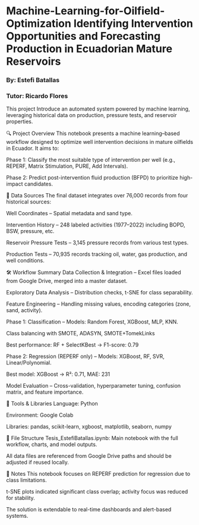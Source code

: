 # Machine-Learning-for-Oilfield-Optimization Identifying Intervention Opportunities and Forecasting Production in Ecuadorian Mature Reservoirs
### **By:** Estefi Batallas
### **Tutor:** Ricardo Flores
This project Introduce an automated system powered by machine learning, leveraging historical data on production, pressure tests, and reservoir properties. 

🔍 Project Overview
This notebook presents a machine learning–based workflow designed to optimize well intervention decisions in mature oilfields in Ecuador. It aims to:

Phase 1: Classify the most suitable type of intervention per well (e.g., REPERF, Matrix Stimulation, PURE, Add Intervals).

Phase 2: Predict post-intervention fluid production (BFPD) to prioritize high-impact candidates.

🧾 Data Sources
The final dataset integrates over 76,000 records from four historical sources:

Well Coordinates – Spatial metadata and sand type.

Intervention History – 248 labeled activities (1977–2022) including BOPD, BSW, pressure, etc.

Reservoir Pressure Tests – 3,145 pressure records from various test types.

Production Tests – 70,935 records tracking oil, water, gas production, and well conditions.

🛠️ Workflow Summary
Data Collection & Integration – Excel files loaded from Google Drive, merged into a master dataset.

Exploratory Data Analysis – Distribution checks, t-SNE for class separability.

Feature Engineering – Handling missing values, encoding categories (zone, sand, activity).

Phase 1: Classification – Models: Random Forest, XGBoost, MLP, KNN.

Class balancing with SMOTE, ADASYN, SMOTE+TomekLinks

Best performance: RF + SelectKBest → F1-score: 0.79

Phase 2: Regression (REPERF only) – Models: XGBoost, RF, SVR, Linear/Polynomial.

Best model: XGBoost → R²: 0.71, MAE: 231

Model Evaluation – Cross-validation, hyperparameter tuning, confusion matrix, and feature importance.

🧰 Tools & Libraries
Language: Python

Environment: Google Colab

Libraries: pandas, scikit-learn, xgboost, matplotlib, seaborn, numpy

📂 File Structure
Tesis_EstefiBatallas.ipynb: Main notebook with the full workflow, charts, and model outputs.

All data files are referenced from Google Drive paths and should be adjusted if reused locally.

📌 Notes
This notebook focuses on REPERF prediction for regression due to class limitations.

t-SNE plots indicated significant class overlap; activity focus was reduced for stability.

The solution is extendable to real-time dashboards and alert-based systems.
